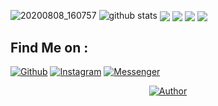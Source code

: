![20200808_160757](https://1.bp.blogspot.com/-qC8kV4h_PfU/X8-QgpRi5NI/AAAAAAAAAsU/CMNUn-ACVU0IelXKYHrTTSw0zAeH27fZQCLcBGAsYHQ/s2893/muneebwanee.jpg)
![github stats](https://github-readme-stats.vercel.app/api?username=muneebwanee&show_icons=true&include_all_commits=true&theme=chartreuse-dark&cache_seconds=3200)
<img align="center" src="https://github-readme-stats.anuraghazra1.vercel.app/api/top-langs/?username=muneebwanee&layout=compact&theme=chartreuse-dark" />
<img align="center" src="https://github-readme-stats.anuraghazra1.vercel.app/api/pin/?username=muneebwanee&repo=InstaReporter&theme=chartreuse-dark" />
<img align="center" src="https://github-readme-stats.anuraghazra1.vercel.app/api/pin/?username=muneebwanee&repo=SubScanner&theme=chartreuse-dark" />
<img align="center" src="https://github-readme-stats.anuraghazra1.vercel.app/api/pin/?username=muneebwanee&repo=RATos&theme=chartreuse-dark" />
## Find Me on :
[![Github](https://img.shields.io/badge/Github-Muneeb--Wanee-green?style=for-the-badge&logo=github)](https://github.com/muneebwanee)
[![Instagram](https://img.shields.io/badge/IG-%40muneebwanee-red?style=for-the-badge&logo=instagram)](https://www.instagram.com/muneebwanee)
[![Messenger](https://img.shields.io/badge/Chat-Messenger-blue?style=for-the-badge&logo=messenger)](https://m.me/me.muneebwanee)
<p align="center"><a href="https://github.com/muneebwanee"><img title="Author" src="https://img.shields.io/badge/Author-muneeb--wanee-red.svg?style=for-the-badge&logo=github"></a></p>
